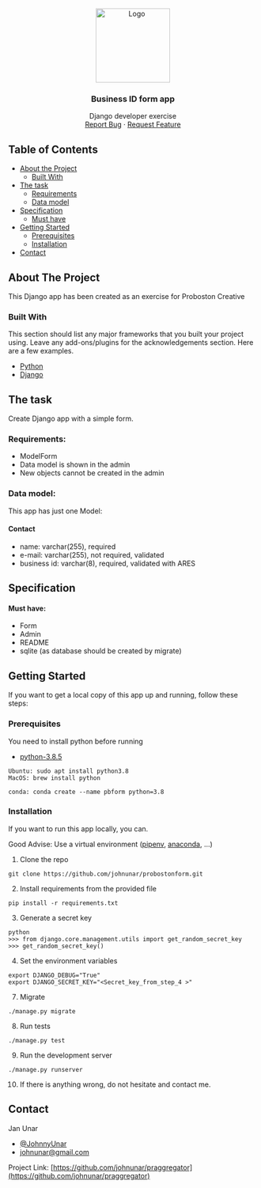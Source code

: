 <!-- PROJECT LOGO -->
<br />
<p align="center">
  <a href="https://applifting.cz/">
    <img src="https://proboston.net/assets/images/fb-share.jpg" alt="Logo" width="150">
  </a>

  <h3 align="center">Business ID form app</h3>

  <p align="center">
  Django developer exercise
    <br>
    <a href="https://github.com/johnunar/praggregator/issues">Report Bug</a>
    ·
    <a href="https://github.com/johnunar/praggregator/issues">Request Feature</a>
  </p>
</p>



<!-- TABLE OF CONTENTS -->
## Table of Contents

* [About the Project](#about-the-project)
    * [Built With](#built-with)
* [The task](#the-task)
    * [Requirements](#requirements)
    * [Data model](#data-model)
* [Specification](#specification)
    * [Must have](#must-have)
* [Getting Started](#getting-started)
    * [Prerequisites](#prerequisites)
    * [Installation](#installation)
* [Contact](#contact)



<!-- ABOUT THE PROJECT -->
## About The Project

This Django app has been created as an exercise for Proboston Creative

### Built With
This section should list any major frameworks that you built your project using. Leave any add-ons/plugins for the acknowledgements section. Here are a few examples.
* [Python](https://www.python.org/)
* [Django](https://www.djangoproject.com/)

<!-- THE TASK -->
## The task
Create Django app with a simple form.

### Requirements:
* ModelForm
* Data model is shown in the admin
* New objects cannot be created in the admin

### Data model:
This app has just one Model:

#### Contact
* name: varchar(255), required
* e-mail: varchar(255), not required, validated
* business id: varchar(8), required, validated with ARES

<!-- SPECIFICATION -->
## Specification

#### Must have:
* Form
* Admin
* README
* sqlite (as database should be created by migrate)

<!-- GETTING STARTED -->
## Getting Started
If you want to get a local copy of this app up and running, follow these steps:

### Prerequisites

You need to install python before running 
* [python-3.8.5](https://www.python.org/downloads/)
```shell script
Ubuntu: sudo apt install python3.8
MacOS: brew install python

conda: conda create --name pbform python=3.8
```

### Installation
If you want to run this app locally, you can. 

Good Advise: Use a virtual environment ([pipenv](https://github.com/pypa/pipenv), [anaconda](https://www.anaconda.com/products/individual), ...)

1. Clone the repo
```shell script
git clone https://github.com/johnunar/probostonform.git
```
2. Install requirements from the provided file
```shell script
pip install -r requirements.txt
```
3. Generate a secret key
```shell script
python
>>> from django.core.management.utils import get_random_secret_key
>>> get_random_secret_key()
```
4. Set the environment variables
```shell script
export DJANGO_DEBUG="True"
export DJANGO_SECRET_KEY="<Secret_key_from_step_4 >"
```
7. Migrate
```shell script
./manage.py migrate
```
8. Run tests
```shell script
./manage.py test
```
9. Run the development server
```shell script
./manage.py runserver
```
10. If there is anything wrong, do not hesitate and contact me.

<!-- CONTACT -->
## Contact

Jan Unar
* [@JohnnyUnar](https://twitter.com/JohnnyUnar)
* [johnunar@gmail.com](mailto:johnunar@gmail.com)

Project Link: [https://github.com/johnunar/praggregator](https://github.com/johnunar/praggregator)

